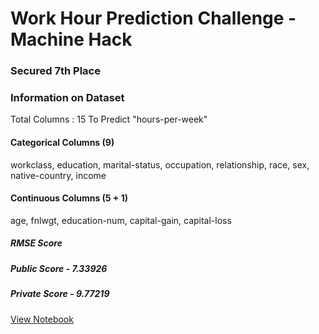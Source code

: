 # Work Hour Prediction Challenge - Machine Hack

### Secured 7th Place

### Information on Dataset
Total Columns : 15
To Predict "hours-per-week"

#### Categorical Columns (9)

workclass, education, marital-status, occupation, relationship, race, sex, native-country, income

#### Continuous Columns (5 + 1)

age, fnlwgt, education-num, capital-gain, capital-loss

##### RMSE Score
##### Public Score - 7.33926
##### Private Score - 9.77219

[View Notebook](Work_Hour_Prediction_Challenge.ipynb)
